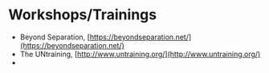 # Workshops/Trainings

* Beyond Separation, [https://beyondseparation.net/](https://beyondseparation.net/)
* The UNtraining, [http://www.untraining.org/](http://www.untraining.org/)
* 

